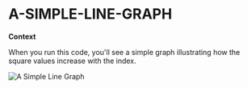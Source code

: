 # A-SIMPLE-LINE-GRAPH

**Context**

When you run this code, you'll see a simple graph illustrating how the square values increase with the index.


![A Simple Line Graph](https://github.com/user-attachments/assets/d8b6b28f-133f-48bd-a43c-03626a8bbd70)




